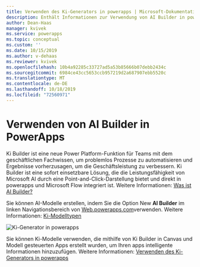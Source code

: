 ```yaml
---
title: Verwenden des Ki-Generators in powerapps | Microsoft-Dokumentation
description: Enthält Informationen zur Verwendung von AI Builder in powerapps.
author: Dean-Haas
manager: kvivek
ms.service: powerapps
ms.topic: conceptual
ms.custom: ''
ms.date: 10/15/2019
ms.author: v-dehaas
ms.reviewer: kvivek
ms.openlocfilehash: 10b4a92285c33727ad5a53b85666b07debb2434c
ms.sourcegitcommit: 6984ce43cc5653ccb957219d2a687907ebb5520c
ms.translationtype: MT
ms.contentlocale: de-DE
ms.lasthandoff: 10/18/2019
ms.locfileid: "72560971"
---
```

# <a name="use-ai-builder-in-powerapps"></a>Verwenden von AI Builder in PowerApps

Ki Builder ist eine neue Power Platform-Funktion für Teams mit dem geschäftlichen Fachwissen, um problemlos Prozesse zu automatisieren und Ergebnisse vorherzusagen, um die Geschäftsleistung zu verbessern. Ki Builder ist eine sofort einsetzbare Lösung, die die Leistungsfähigkeit von Microsoft AI durch eine Point-and-Click-Darstellung bietet und direkt in powerapps und Microsoft Flow integriert ist. Weitere Informationen: [Was ist AI Builder?](/ai-builder/)

Sie können AI-Modelle erstellen, indem Sie die Option New **AI Builder** im linken Navigationsbereich von [Web.powerapps.com](https://web.powerapps.com)verwenden. Weitere Informationen: [Ki-Modelltypen](/ai-builder/model-types)

![Ki-Generator in powerapps](media/ai-builder.png "Ki-Generator in powerapps")

Sie können Ki-Modelle verwenden, die mithilfe von Ki Builder in Canvas und Modell gesteuerten Apps erstellt wurden, um Ihren apps intelligente Informationen hinzuzufügen. Weitere Informationen: [Verwenden des Ki-Generators in powerapps](/ai-builder/use-in-powerapps-overview)
